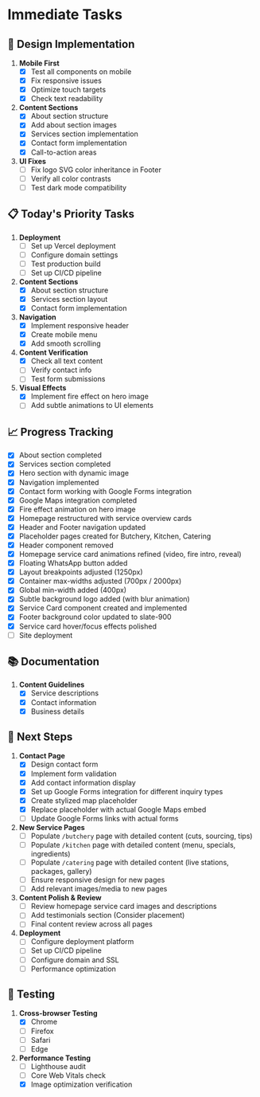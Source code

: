 # Immediate Tasks

## 🎨 Design Implementation
1. **Mobile First**
   - [x] Test all components on mobile
   - [x] Fix responsive issues
   - [x] Optimize touch targets
   - [x] Check text readability

2. **Content Sections**
   - [x] About section structure
   - [x] Add about section images
   - [x] Services section implementation
   - [x] Contact form implementation
   - [x] Call-to-action areas

3. **UI Fixes**
   - [ ] Fix logo SVG color inheritance in Footer
   - [ ] Verify all color contrasts
   - [ ] Test dark mode compatibility

## 📋 Today's Priority Tasks
1. **Deployment**
   - [ ] Set up Vercel deployment
   - [ ] Configure domain settings
   - [ ] Test production build
   - [ ] Set up CI/CD pipeline

2. **Content Sections**
   - [x] About section structure
   - [x] Services section layout
   - [x] Contact form implementation

3. **Navigation**
   - [x] Implement responsive header
   - [x] Create mobile menu
   - [x] Add smooth scrolling

4. **Content Verification**
   - [x] Check all text content
   - [ ] Verify contact info
   - [ ] Test form submissions

5. **Visual Effects**
   - [x] Implement fire effect on hero image
   - [ ] Add subtle animations to UI elements

## 📈 Progress Tracking
- [x] About section completed
- [x] Services section completed
- [x] Hero section with dynamic image
- [x] Navigation implemented
- [x] Contact form working with Google Forms integration
- [x] Google Maps integration completed
- [x] Fire effect animation on hero image
- [x] Homepage restructured with service overview cards
- [x] Header and Footer navigation updated
- [x] Placeholder pages created for Butchery, Kitchen, Catering
- [x] Header component removed
- [x] Homepage service card animations refined (video, fire intro, reveal)
- [x] Floating WhatsApp button added
- [x] Layout breakpoints adjusted (1250px)
- [x] Container max-widths adjusted (700px / 2000px)
- [x] Global min-width added (400px)
- [x] Subtle background logo added (with blur animation)
- [x] Service Card component created and implemented
- [x] Footer background color updated to slate-900
- [x] Service card hover/focus effects polished
- [ ] Site deployment

## 📚 Documentation
1. **Content Guidelines**
   - [x] Service descriptions
   - [x] Contact information
   - [x] Business details 

## 🚀 Next Steps
1. **Contact Page**
   - [x] Design contact form
   - [x] Implement form validation
   - [x] Add contact information display
   - [x] Set up Google Forms integration for different inquiry types
   - [x] Create stylized map placeholder
   - [x] Replace placeholder with actual Google Maps embed
   - [ ] Update Google Forms links with actual forms

2. **New Service Pages**
   - [ ] Populate `/butchery` page with detailed content (cuts, sourcing, tips)
   - [ ] Populate `/kitchen` page with detailed content (menu, specials, ingredients)
   - [ ] Populate `/catering` page with detailed content (live stations, packages, gallery)
   - [ ] Ensure responsive design for new pages
   - [ ] Add relevant images/media to new pages

3. **Content Polish & Review**
   - [ ] Review homepage service card images and descriptions
   - [ ] Add testimonials section (Consider placement)
   - [ ] Final content review across all pages

4. **Deployment**
   - [ ] Configure deployment platform
   - [ ] Set up CI/CD pipeline
   - [ ] Configure domain and SSL
   - [ ] Performance optimization

## 🧪 Testing
1. **Cross-browser Testing**
   - [x] Chrome
   - [ ] Firefox
   - [ ] Safari
   - [ ] Edge

2. **Performance Testing**
   - [ ] Lighthouse audit
   - [ ] Core Web Vitals check
   - [x] Image optimization verification 